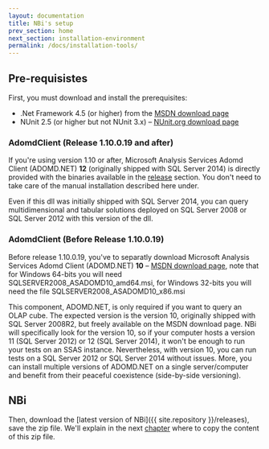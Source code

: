 ```yaml
---
layout: documentation
title: NBi's setup
prev_section: home
next_section: installation-environment
permalink: /docs/installation-tools/
---
```

## Pre-requisistes

First, you must download and install the prerequisites:

* .Net Framework 4.5 (or higher) from the [MSDN download page](http://www.microsoft.com/en-us/download/details.aspx?id=30653)
* NUnit 2.5 (or higher but not NUnit 3.x) – [NUnit.org download page](http://www.nunit.org/index.php?p=download)

### AdomdClient (Release 1.10.0.19 and after)

If you're using version 1.10 or after, Microsoft Analysis Services Adomd Client (ADOMD.NET) **12** (originally shipped with SQL Server 2014) is directly provided with the binaries available in the [release](../../release/) section. You don't need to take care of the manual installation described here under.

Even if this dll was initially shipped with SQL Server 2014, you can query multidimensional and tabular solutions deployed on SQL Server 2008 or SQL Server 2012 with this version of the dll.

### AdomdClient (Before Release 1.10.0.19)

Before release 1.10.0.19, you've to separatly download Microsoft Analysis Services Adomd Client (ADOMD.NET) **10** – [MSDN download page](http://www.microsoft.com/en-us/download/details.aspx?id=30440), note that for Windows 64-bits you will need SQLSERVER2008_ASADOMD10_amd64.msi, for Windows 32-bits you will need the file SQLSERVER2008_ASADOMD10_x86.msi

This component, ADOMD.NET, is only required if you want to query an OLAP cube. The expected version is the version 10, originally shipped with SQL Server 2008R2, but freely available on the MSDN download page. NBi will specifically look for the version 10, so if your computer hosts a version 11 (SQL Server 2012) or 12 (SQL Server 2014), it won't be enough to run your tests on an SSAS instance. Nevertheless, with version 10, you can run tests on a SQL Server 2012 or SQL Server 2014 without issues. More, you can install multiple versions of ADOMD.NET on a single server/computer and benefit from their peaceful coexistence (side-by-side versioning).

## NBi

Then, download the [latest version of NBi]({{ site.repository }}/releases), save the zip file. We'll explain in the next [chapter](../installation-test-suite) where to copy the content of this zip file.
